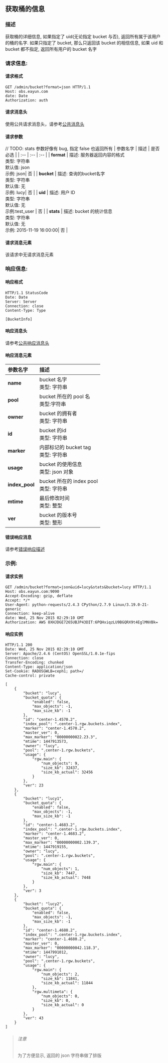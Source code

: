 ## 获取桶的信息
### 描述
获取桶的详细信息, 如果指定了 uid(无论指定 bucket 与否), 返回所有属于该用户的桶的名字. 如果只指定了 bucket, 那么只返回该 bucket 的相信信息, 如果 uid 和bucket 都不指定, 返回所有用户的 bucket 名字

### 请求信息:
#### 请求格式
```
GET /admin/bucket?format=json HTTP/1.1
Host: obs.eayun.com
date: Date
Authorization: auth
```

#### 请求消息头
使用公共请求消息头，请参考[公共消息头](../header.md)

#### 请求参数
// TODO: stats 参数好像有 bug, 指定 false 也返回所有
| 参数名字 | 描述 | 是否必选 |
| :-- | :-- | :-- |
| **format** | 描述: 服务器返回内容的格式 <br>类型: 字符串<br>默认值: json<br>示例: json| 否 |
| **bucket** | 描述: 查询的bucket名字 <br>类型: 字符串 <br>默认值: 无 <br>示例: lucy| 否 |
| **uid** | 描述: 用户 ID<br>类型: 字符串 <br>默认值: 无 <br>示例:test_user | 否 |
| **stats** | 描述: bucket 的统计信息 <br>类型: 字符串 <br>默认值: 无 <br>示例: 2015-11-19 16:00:00| 否 |

#### 请求消息元素
该请求中无请求消息元素

### 响应信息:
#### 响应格式
```
HTTP/1.1 StatusCode
Date: Date
Server: Server
Connection: close
Content-Type: Type

[BucketInfo]
```

#### 响应消息头
请参考[公共响应消息头](../header.md)

#### 响应消息元素
| 参数名字 | 描述 |
| :-- | :-- |
| **name** | bucket 名字<br>类型: 字符串|
| **pool** | bucket 所在的 pool 名<br>类型:字符串|
| **owner** | bucket 的拥有者<br>类型: 字符串|
| **id** | bucket 的id<br>类型: 字符串|
| **marker** | 内部标记的 bucket tag<br>类型: 字符串|
| **usage** | bucket 的使用信息<br>类型: json 对象|
| **index_pool** |  bucket 所在的 index pool<br>类型: 字符串|
| **mtime** | 最后修改时间 <br>类型: 整型|
| **ver** | bucket 的版本号<br>类型: 整形|

#### 错误响应消息
请参考[错误响应描述](../error.md)
### 示例:
#### 请求实例
```
GET /admin/bucket?format=json&uid=lucy&stats&bucket=lucy HTTP/1.1
Host: obs.eayun.com:9090
Accept-Encoding: gzip, deflate
Accept: */*
User-Agent: python-requests/2.4.3 CPython/2.7.9 Linux/3.19.0-21-generic
Connection: keep-alive
date: Wed, 25 Nov 2015 02:29:10 GMT
Authorization: AWS 8XHJDGE7265UBJP43DIT:6PQHxiqzLU9BGQRX9t4EglMNVBk=
```
#### 响应实例
```
HTTP/1.1 200 
Date: Wed, 25 Nov 2015 02:29:10 GMT
Server: Apache/2.4.6 (CentOS) OpenSSL/1.0.1e-fips
Connection: close
Transfer-Encoding: chunked
Content-Type: application/json
Set-Cookie: RADOSGWLB=ceph1; path=/
Cache-control: private

[
    {
        "bucket": "lucy",
        "bucket_quota": {
            "enabled": false,
            "max_objects": -1,
            "max_size_kb": -1
        },
        "id": "center-1.4570.2",
        "index_pool": ".center-1.rgw.buckets.index",
        "marker": "center-1.4570.2",
        "master_ver": 0,
        "max_marker": "00000000022.23.3",
        "mtime": 1447913573,
        "owner": "lucy",
        "pool": ".center-1.rgw.buckets",
        "usage": {
            "rgw.main": {
                "num_objects": 9,
                "size_kb": 32437,
                "size_kb_actual": 32456
            }
        },
        "ver": 23
    },
    {
        "bucket": "lucy1",
        "bucket_quota": {
            "enabled": false,
            "max_objects": -1,
            "max_size_kb": -1
        },
        "id": "center-1.4683.2",
        "index_pool": ".center-1.rgw.buckets.index",
        "marker": "center-1.4683.2",
        "master_ver": 0,
        "max_marker": "00000000002.139.3",
        "mtime": 1447919155,
        "owner": "lucy",
        "pool": ".center-1.rgw.buckets",
        "usage": {
            "rgw.main": {
                "num_objects": 1,
                "size_kb": 7447,
                "size_kb_actual": 7448
            }
        },
        "ver": 3
    },
    {
        "bucket": "lucy2",
        "bucket_quota": {
            "enabled": false,
            "max_objects": -1,
            "max_size_kb": -1
        },
        "id": "center-1.4680.2",
        "index_pool": ".center-1.rgw.buckets.index",
        "marker": "center-1.4680.2",
        "master_ver": 0,
        "max_marker": "00000000042.118.3",
        "mtime": 1447991012,
        "owner": "lucy",
        "pool": ".center-1.rgw.buckets",
        "usage": {
            "rgw.main": {
                "num_objects": 2,
                "size_kb": 11841,
                "size_kb_actual": 11844
            },
            "rgw.multimeta": {
                "num_objects": 0,
                "size_kb": 0,
                "size_kb_actual": 0
            }
        },
        "ver": 43
    }
]
```

> ###### 注意
> 为了方便显示, 返回的 json 字符串做了排版
